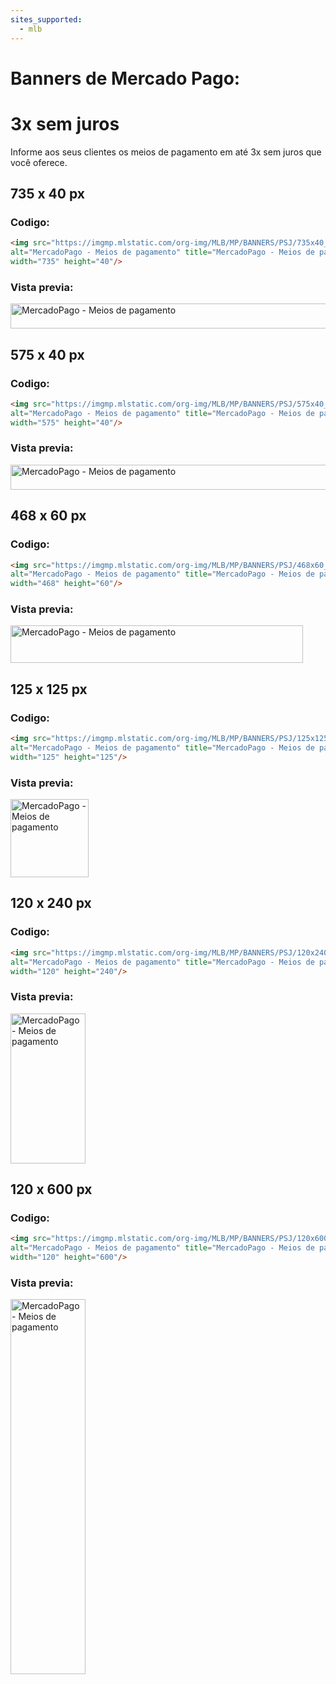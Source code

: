 ```yaml
---
sites_supported:
  - mlb
---
```


# Banners de Mercado Pago: 
# 3x sem juros

Informe aos seus clientes os meios de pagamento em até 3x sem juros que você oferece.

## 735 x 40 px

### Codigo:

```html
<img src="https://imgmp.mlstatic.com/org-img/MLB/MP/BANNERS/PSJ/735x40_banner_psj_3x.jpg" 
alt="MercadoPago - Meios de pagamento" title="MercadoPago - Meios de pagamento" 
width="735" height="40"/>
```

### Vista previa:

<img src="https://imgmp.mlstatic.com/org-img/MLB/MP/BANNERS/PSJ/735x40_banner_psj_3x.jpg" alt="MercadoPago - Meios de pagamento" width="735" height="40"/>


## 575 x 40 px

### Codigo:

```html
<img src="https://imgmp.mlstatic.com/org-img/MLB/MP/BANNERS/PSJ/575x40_banner_psj_3x.jpg" 
alt="MercadoPago - Meios de pagamento" title="MercadoPago - Meios de pagamento" 
width="575" height="40"/>
```

### Vista previa:

<img src="https://imgmp.mlstatic.com/org-img/MLB/MP/BANNERS/PSJ/575x40_banner_psj_3x.jpg" alt="MercadoPago - Meios de pagamento" width="575" height="40"/>


## 468 x 60 px

### Codigo:

```html
<img src="https://imgmp.mlstatic.com/org-img/MLB/MP/BANNERS/PSJ/468x60_banner_psj_3x.jpg" 
alt="MercadoPago - Meios de pagamento" title="MercadoPago - Meios de pagamento" 
width="468" height="60"/>
```

### Vista previa:

<img src="https://imgmp.mlstatic.com/org-img/MLB/MP/BANNERS/PSJ/468x60_banner_psj_3x.jpg" alt="MercadoPago - Meios de pagamento" width="468" height="60"/>


## 125 x 125 px

### Codigo:

```html
<img src="https://imgmp.mlstatic.com/org-img/MLB/MP/BANNERS/PSJ/125x125_banner_psj_3x.jpg" 
alt="MercadoPago - Meios de pagamento" title="MercadoPago - Meios de pagamento" 
width="125" height="125"/>
```

### Vista previa:

<img src="https://imgmp.mlstatic.com/org-img/MLB/MP/BANNERS/PSJ/125x125_banner_psj_3x.jpg" alt="MercadoPago - Meios de pagamento" width="125" height="125"/>


## 120 x 240 px

### Codigo:

```html
<img src="https://imgmp.mlstatic.com/org-img/MLB/MP/BANNERS/PSJ/120x240_banner_psj_3x.jpg" 
alt="MercadoPago - Meios de pagamento" title="MercadoPago - Meios de pagamento" 
width="120" height="240"/>
```

### Vista previa:

<img src="https://imgmp.mlstatic.com/org-img/MLB/MP/BANNERS/PSJ/120x240_banner_psj_3x.jpg" alt="MercadoPago - Meios de pagamento" width="120" height="240"/>


## 120 x 600 px

### Codigo:

```html
<img src="https://imgmp.mlstatic.com/org-img/MLB/MP/BANNERS/PSJ/120x600_banner_psj_3x.jpg" 
alt="MercadoPago - Meios de pagamento" title="MercadoPago - Meios de pagamento" 
width="120" height="600"/>
```

### Vista previa:

<img src="https://imgmp.mlstatic.com/org-img/MLB/MP/BANNERS/PSJ/120x600_banner_psj_3x.jpg" alt="MercadoPago - Meios de pagamento" width="120" height="600"/>